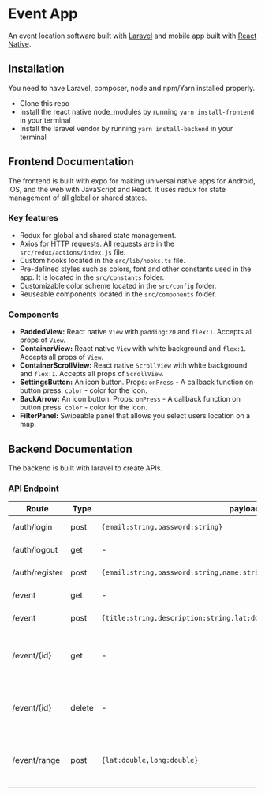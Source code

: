 # Event App

An event location software built with [Laravel](https://laravel.com/) and mobile app built with [React Native](https://reactnative.dev/).

## Installation

You need to have Laravel, composer, node and npm/Yarn installed properly.

- Clone this repo
- Install the react native node_modules by running `yarn install-frontend` in your terminal
- Install the laravel vendor by running `yarn install-backend` in your terminal

## Frontend Documentation

The frontend is built with expo for making universal native apps for Android, iOS, and the web with JavaScript and React. It uses redux for state management of all global or shared states.

### Key features

- Redux for global and shared state management.
- Axios for HTTP requests. All requests are in the `src/redux/actions/index.js` file.
- Custom hooks located in the `src/lib/hooks.ts` file.
- Pre-defined styles such as colors, font and other constants used in the app. It is located in the `src/constants` folder.
- Customizable color scheme located in the `src/config` folder.
- Reuseable components located in the `src/components` folder.

### Components

- **PaddedView:** React native `View` with `padding:20` and `flex:1`. Accepts all props of `View`.
- **ContainerView:** React native `View` with white background and `flex:1`. Accepts all props of `View`.
- **ContainerScrollView:** React native `ScrollView` with white background and `flex:1`. Accepts all props of `ScrollView`.
- **SettingsButton:** An icon button. Props: `onPress` - A callback function on button press. `color` - color for the icon.
- **BackArrow:** An icon button. Props: `onPress` - A callback function on button press. `color` - color for the icon.
- **FilterPanel:** Swipeable panel that allows you select users location on a map.

## Backend Documentation

The backend is built with laravel to create APIs.

### API Endpoint

| Route          | Type   | payload                                                                   | description                                           |
| -------------- | ------ | ------------------------------------------------------------------------- | ----------------------------------------------------- |
| /auth/login    | post   | `{email:string,password:string}`                                          | login the user                                        |
| /auth/logout   | get    | -                                                                         | logout the user                                       |
| /auth/register | post   | `{email:string,password:string,name:string,password_confirmation:string}` | register the user                                     |
| /event         | get    | -                                                                         | get all events                                        |
| /event         | post   | `{title:string,description:string,lat:double,long:double}`                | create an event                                       |
| /event/{id}    | get    | -                                                                         | get one event. `id` is the id of an event to fetch    |
| /event/{id}    | delete | -                                                                         | delete one event. `id` is the id of an event to fetch |
| /event/range   | post   | `{lat:double,long:double}`                                                | get all events within a range of coords               |
